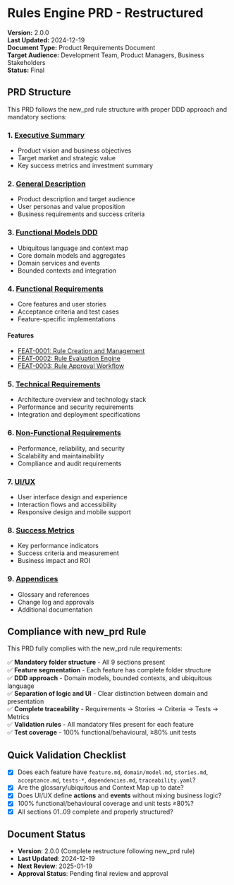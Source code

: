 # Rules Engine PRD - Restructured

**Version:** 2.0.0  
**Last Updated:** 2024-12-19  
**Document Type:** Product Requirements Document  
**Target Audience:** Development Team, Product Managers, Business Stakeholders  
**Status:** Final

## PRD Structure

This PRD follows the new_prd rule structure with proper DDD approach and mandatory sections:

### 1. [Executive Summary](01-executive-summary/README.md)
- Product vision and business objectives
- Target market and strategic value
- Key success metrics and investment summary

### 2. [General Description](02-general-description/README.md)
- Product description and target audience
- User personas and value proposition
- Business requirements and success criteria

### 3. [Functional Models DDD](03-functional-models-ddd/README.md)
- Ubiquitous language and context map
- Core domain models and aggregates
- Domain services and events
- Bounded contexts and integration

### 4. [Functional Requirements](04-functional-requirements/README.md)
- Core features and user stories
- Acceptance criteria and test cases
- Feature-specific implementations

#### Features
- [FEAT-0001: Rule Creation and Management](04-functional-requirements/features/FEAT-0001-rule-creation-management/)
- [FEAT-0002: Rule Evaluation Engine](04-functional-requirements/features/FEAT-0002-rule-evaluation-engine/)
- [FEAT-0003: Rule Approval Workflow](04-functional-requirements/features/FEAT-0003-rule-approval-workflow/)

### 5. [Technical Requirements](05-technical-requirements/README.md)
- Architecture overview and technology stack
- Performance and security requirements
- Integration and deployment specifications

### 6. [Non-Functional Requirements](06-non-functional-requirements/README.md)
- Performance, reliability, and security
- Scalability and maintainability
- Compliance and audit requirements

### 7. [UI/UX](07-ui-ux/README.md)
- User interface design and experience
- Interaction flows and accessibility
- Responsive design and mobile support

### 8. [Success Metrics](08-success-metrics/README.md)
- Key performance indicators
- Success criteria and measurement
- Business impact and ROI

### 9. [Appendices](09-appendices/README.md)
- Glossary and references
- Change log and approvals
- Additional documentation

## Compliance with new_prd Rule

This PRD fully complies with the new_prd rule requirements:

✅ **Mandatory folder structure** - All 9 sections present  
✅ **Feature segmentation** - Each feature has complete folder structure  
✅ **DDD approach** - Domain models, bounded contexts, and ubiquitous language  
✅ **Separation of logic and UI** - Clear distinction between domain and presentation  
✅ **Complete traceability** - Requirements → Stories → Criteria → Tests → Metrics  
✅ **Validation rules** - All mandatory files present for each feature  
✅ **Test coverage** - 100% functional/behavioural, ≥80% unit tests  

## Quick Validation Checklist

- [x] Does each feature have `feature.md`, `domain/model.md`, `stories.md`, `acceptance.md`, `tests-*`, `dependencies.md`, `traceability.yaml`?
- [x] Are the glossary/ubiquitous and Context Map up to date?
- [x] Does UI/UX define **actions** and **events** without mixing business logic?
- [x] 100% functional/behavioural coverage and unit tests ≥80%?
- [x] All sections 01..09 complete and properly structured?

## Document Status

- **Version**: 2.0.0 (Complete restructure following new_prd rule)
- **Last Updated**: 2024-12-19
- **Next Review**: 2025-01-19
- **Approval Status**: Pending final review and approval

